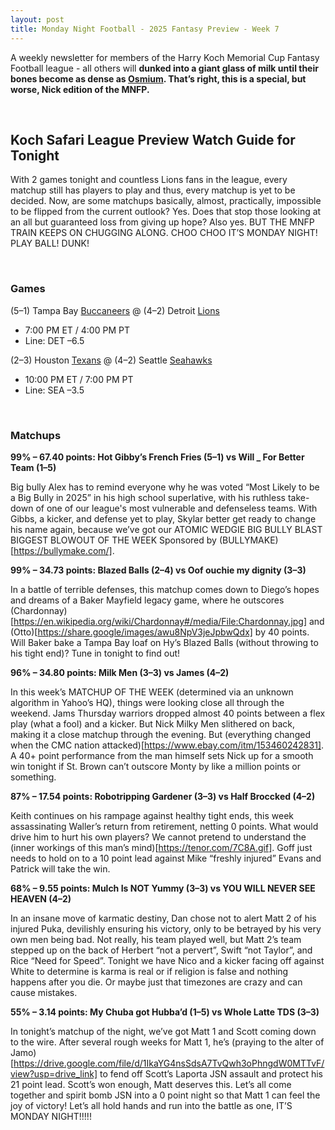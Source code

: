 ```yaml
---
layout: post
title: Monday Night Football - 2025 Fantasy Preview - Week 7
---
```


A weekly newsletter for members of the Harry Koch Memorial Cup Fantasy Football league - all others will **dunked into a giant glass of milk until their bones become as dense as [Osmium](https://en.wikipedia.org/wiki/Osmium). That’s right, this is a special, but worse, Nick edition of the MNFP.**

<br/>

## Koch Safari League Preview Watch Guide for Tonight

With 2 games tonight and countless Lions fans in the league, every matchup still has players to play and thus, every matchup is yet to be decided. Now, are some matchups basically, almost, practically, impossible to be flipped from the current outlook? Yes. Does that stop those looking at an all but guaranteed loss from giving up hope? Also yes. BUT THE MNFP TRAIN KEEPS ON CHUGGING ALONG. CHOO CHOO IT’S MONDAY NIGHT! PLAY BALL! DUNK! 

<br/>

### Games

(5–1) Tampa Bay [Buccaneers](https://drive.google.com/file/d/1exTV83sn0-XiI8p1L5w5boeQRJp4dQbv/view?usp=sharing) @ (4–2) Detroit [Lions](https://drive.google.com/file/d/1U4M1XP4AWwrHzNTZZ0M1u-UXcvS_9LBr/view?usp=drive_link)  
* 7:00 PM ET / 4:00 PM PT  
* Line: DET –6.5

(2–3) Houston [Texans](https://drive.google.com/file/d/17Y6B5CrH5qGF6zXOyj0sPSyJcVyuhKkf/view?usp=drive_link) @ (4–2) Seattle [Seahawks](https://drive.google.com/file/d/120sXVreYrzmtEr5sxMoCWaqnzrc5uM1a/view?usp=drive_link)  
* 10:00 PM ET / 7:00 PM PT  
* Line: SEA –3.5

<br/>

### Matchups

**99% – 67.40 points: Hot Gibby’s French Fries (5–1) vs Will _ For Better Team (1–5)**

Big bully Alex has to remind everyone why he was voted “Most Likely to be a Big Bully in 2025” in his high school superlative, with his ruthless take-down of one of our league's most vulnerable and defenseless teams. With Gibbs, a kicker, and defense yet to play, Skylar better get ready to change his name again, because we’ve got our ATOMIC WEDGIE BIG BULLY BLAST BIGGEST BLOWOUT OF THE WEEK Sponsored by (BULLYMAKE)[https://bullymake.com/].

**99% – 34.73 points: Blazed Balls (2–4) vs Oof ouchie my dignity (3–3)**

In a battle of terrible defenses, this matchup comes down to Diego’s hopes and dreams of a Baker Mayfield legacy game, where he outscores (Chardonnay)[https://en.wikipedia.org/wiki/Chardonnay#/media/File:Chardonnay.jpg] and (Otto)[https://share.google/images/awu8NpV3jeJpbwQdx] by 40 points. Will Baker bake a Tampa Bay loaf on Hy’s Blazed Balls (without throwing to his tight end)? Tune in tonight to find out!

**96% – 34.80 points: Milk Men (3–3) vs James (4–2)**

In this week’s MATCHUP OF THE WEEK (determined via an unknown algorithm in Yahoo’s HQ), things were looking close all through the weekend. Jams Thursday warriors dropped almost 40 points between a flex play (what a fool) and a kicker. But Nick Milky Men slithered on back, making it a close matchup through the evening. But (everything changed when the CMC nation attacked)[https://www.ebay.com/itm/153460242831]. A 40+ point performance from the man himself sets Nick up for a smooth win tonight if St. Brown can’t outscore Monty by like a million points or something.

**87% – 17.54 points: Robotripping Gardener (3–3) vs Half Broccked (4–2)**

Keith continues on his rampage against healthy tight ends, this week assassinating Waller’s return from retirement, netting 0 points. What would drive him to hurt his own players? We cannot pretend to understand the (inner workings of this man’s mind)[https://tenor.com/7C8A.gif]. Goff just needs to hold on to a 10 point lead against Mike “freshly injured” Evans and Patrick will take the win.

**68% – 9.55 points: Mulch Is NOT Yummy (3–3) vs YOU WILL NEVER SEE HEAVEN (4–2)**

In an insane move of karmatic destiny, Dan chose not to alert Matt 2 of his injured Puka, devilishly ensuring his victory, only to be betrayed by his very own men being bad. Not really, his team played well, but Matt 2’s team stepped up on the back of Herbert “not a pervert”, Swift “not Taylor”, and Rice “Need for Speed”. Tonight we have Nico and a kicker facing off against White to determine is karma is real or if religion is false and nothing happens after you die. Or maybe just that timezones are crazy and can cause mistakes.


**55% – 3.14 points: My Chuba got Hubba’d (1–5) vs Whole Latte TDS (3–3)**

In tonight’s matchup of the night, we’ve got Matt 1 and Scott coming down to the wire. After several rough weeks for Matt 1, he’s (praying to the alter of Jamo)[https://drive.google.com/file/d/1IkaYG4nsSdsA7TvQwh3oPhngdW0MTTvF/view?usp=drive_link] to fend off Scott’s Laporta JSN assault and protect his 21 point lead. Scott’s won enough, Matt deserves this. Let’s all come together and spirit bomb JSN into a 0 point night so that Matt 1 can feel the joy of victory! Let’s all hold hands and run into the battle as one, IT’S MONDAY NIGHT!!!!!

<br/>
